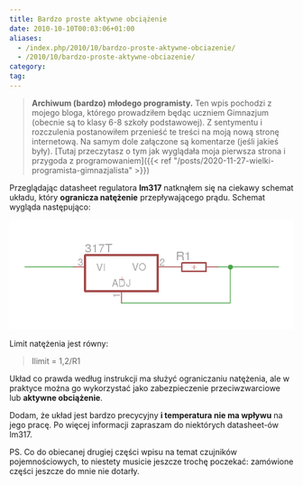 ```yaml
---
title: Bardzo proste aktywne obciążenie
date: 2010-10-10T00:03:06+01:00
aliases:
  - /index.php/2010/10/bardzo-proste-aktywne-obciazenie/
  - /2010/10/bardzo-proste-aktywne-obciazenie/
category:
tag:
---
```


> **Archiwum (bardzo) młodego programisty.** Ten wpis pochodzi z mojego bloga, którego prowadziłem będąc uczniem Gimnazjum (obecnie są to klasy 6-8 szkoły podstawowej). Z sentymentu i rozczulenia postanowiłem przenieść te treści na moją nową stronę internetową. Na samym dole załączone są komentarze (jeśli jakieś były). [Tutaj przeczytasz o tym jak wyglądała moja pierwsza strona i przygoda z programowaniem]({{< ref "/posts/2020-11-27-wielki-programista-gimnazjalista" >}})
> 

Przeglądając datasheet regulatora **lm317** natknąłem się na ciekawy schemat układu, który **ogranicza natężenie** przepływającego prądu. Schemat wygląda następująco:

![Schemat aktywnego obciążenia na LM317](schemat-obciazenie.png)

Limit natężenia jest równy:

> Ilimit = 1,2/R1

Układ co  prawda według instrukcji ma służyć ograniczaniu natężenia, ale w praktyce można go wykorzystać jako zabezpieczenie przeciwzwarciowe lub **aktywne obciążenie**.

Dodam, że układ jest bardzo precycyjny **i temperatura nie ma wpływu** na jego pracę. Po więcej informacji zapraszam do niektórych datasheet-ów lm317.

PS. Co do obiecanej drugiej części wpisu na temat czujników pojemnościowych, to niestety musicie jeszcze trochę poczekać: zamówione części jeszcze do mnie nie dotarły.